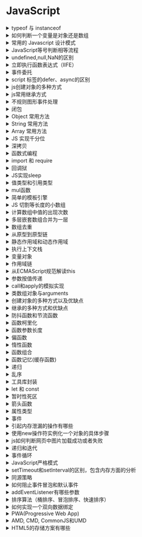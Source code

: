 # JavaScript

<details>
<summary>typeof 与 instanceof</summary>

> `typeof` 和 `instanceof` 常用来判断一个变量类型

typeof 一般只能返回如下几个结果: 

- number
- string
- boolean
- object
- function
- undefined

> `instanceof` 运算符判断是否属于某个构造的实例

#### 参考

- [JS中typeof与instanceof的区别](https://www.cnblogs.com/Trr-984688199/p/6180040.html)
- [JavaScript专题之类型判断(上)](https://github.com/mqyqingfeng/Blog/issues/28)
- [JavaScript专题之类型判断(下)](https://github.com/mqyqingfeng/Blog/issues/30)

</details>

<details>
<summary>如何判断一个变量是对象还是数组</summary>

- typeof + length

由于 `typeof` 都返回 `object`，因此需要加上 `length` 属性判断

```js
(o)=>{
  if(typeof o === 'object'){
    if( typeof o.length === 'number' ){
      return 'Array';
    } else {
      return 'Object';
    }
  }
}
```

- instanceof

```js
var obj = {};
var arr = [];

obj instanceof Object
arr instanceof Array
```

由于数组也是 `Object`，因此在判断的时候，需要先判断是否为 Array，然后才是 Object

```js
(o)=>{
  if(o instanceof Array){
    return 'Array';
  } else if(o instanceof Object){
    return 'Object';
  }
}
```

- constructor

```js
(o)=>{
  if(o.constructor === Array){
    return 'Array';
  } else if(o.constructor === Object){
    return 'Object';
  }
}
```

- toString()

数组原型和对象原型定义的toString()方法不同

```js
(o)=>{
  if(Object.prototype.toString.call(o) === '[object Array]'){
    return 'Array';
  } else if(Object.prototype.toString.call(o) === '[object Object]'){
    return 'Object';
  }
}
```

- Array.isArray()

```js
(o)=>{
  if(Array.isArray(o)){
    return 'Array';
  }
  return 'Object';
}
```

#### 参考

- [JS中typeof与instanceof的区别](https://www.cnblogs.com/Trr-984688199/p/6180040.html)
- [判断一个变量类型是数组还是对象](https://www.cnblogs.com/Walker-lyl/p/5597547.html)

</details>

<details>
<summary>常用的 Javascript 设计模式</summary>

> 设计模式：一套被反复使用、经过分类编目的、代码设计经验的总结

- 单体模式
- 工厂模式
- 单例模式
- 观察者模式（发布订阅模式）
- 策略模式
- 模板模式
- 代理模式
- 外观模式

#### 单体模式（不是单例）

> 只能被实例化一次，将一批相关的属性和方法组织在一起的对象

```js
const Singleton = {
  attribute: true,
  method1: ()=>{},
  method2: ()=>{}
};
```

#### 工厂模式

> 提供创建对象的接口，意思就是根据领导（调用者）的指示（参数），生产相应的产品（对象）

- `简单工厂模式`：使用一个类，通常为单体，来生成实例。
- `复杂工厂模式`：将其成员对象的实列化推到子类中，子类可以重写父类接口方法以便创建的时候指定自己的对象类型

```js
 // 简单工厂模式
const XMLHttpFactory = function(){};

XMLHttpFactory.createXMLHttp = function(){
  let XMLHttp = null;
  if (window.XMLHttpRequest){
    XMLHttp = new XMLHttpRequest()
  } else if (window.ActiveXObject){
    XMLHttp = new ActiveXObject("Microsoft.XMLHTTP")
  }
  return XMLHttp;
}

// XMLHttpFactory.createXMLHttp()这个方法根据当前环境的具体情况返回一个XHR对象。
const AjaxHander = function(){
  const XMLHttp = XMLHttpFactory.createXMLHttp();
}
```

```js
// 复杂工厂模式
const XMLHttpFactory =function(){};

XMLHttpFactory.prototype = {
　　// 如果真的要调用这个方法会抛出一个错误，它不能被实例化，只能用来派生子类
　　createFactory:function(){
  　　throw new Error('我是一个抽象方法，不能直接调用');
　　}
}

const XHRHandler = function(){}; // 定义一个子类

// 子类继承父类原型方法
extend( XHRHandler , XMLHttpFactory );

XHRHandler.prototype = new XMLHttpFactory(); // 把超类原型引用传递给子类,实现继承
XHRHandler.prototype.constructor = XHRHandler; // 重置子类原型的构造器为子类自身

//重新定义createFactory 方法
XHRHandler.prototype.createFactory = function(){
  var XMLHttp = null;
  if (window.XMLHttpRequest){
    XMLHttp = new XMLHttpRequest();
  } else if (window.ActiveXObject){
    XMLHttp = new ActiveXObject("Microsoft.XMLHTTP")
  }
  return XMLHttp;
}
```

#### 单例模式

> 单例模式定义了一个对象的创建过程，此对象只有一个单独的实例

```js
var single = (function(){
  var instance;

  function getInstance(){
　　// 如果该实例存在，则直接返回，否则就对其实例化
    if( instance === undefined ){
        instance = new Constructor();
    }
    return instance;
  }

  function Constructor(){
    // ... 生成单例的构造函数的代码
  }

  return {
      getInstance : getInstance
  }
})();
```

#### 观察者模式

> 定义对象间的一种一对多的依赖关系，以便当一个对象的状态发生改变时，所有依赖于它的对象都得到通知并自动刷新，也被称为是发布订阅模式。  
它需要一种高级的抽象策略，以便订阅者能够彼此独立地发生改变，而发行方能够接受任何有消费意向的订阅者  

```js
var pubsub = {};   // 定义发布者

(function (q) {

  var list = [],  //回调函数存放的数组，也就是记录有多少人订阅了我们东西
    subUid = -1;

  // 发布消息,遍历订阅者
  q.publish = function (type, content) {
    // type 为文章类型，content为文章内容

    // 如果没有人订阅，直接返回
    if (!list[type]) {

      return false;
    }

    setTimeout(function () {
      var subscribers = list[type],
        len = subscribers ? subscribers.length : 0;

      while (len--) {
        // 将内容注入到订阅者那里
        subscribers[len].func(type, content);
      }
    }, 0);

    return true;

  };
  //订阅方法，由订阅者来执行
  q.subscribe = function (type, func) {
    // 如果之前没有订阅过
    if (!list[type]) {
      list[type] = [];
    }

    // token相当于订阅者的id，这样的话如果退订，我们就可以针对它来知道是谁退订了。
    var token = (++subUid).toString();
    // 每订阅一个，就把它存入到我们的数组中去
    list[type].push({
      token: token,
      func: func
    });
    return token;
  };
  //退订方法
  q.unsubscribe = function (token) {
    for (var m in list) {
      if (list[m]) {
        for (var i = 0, j = list[m].length; i < j; i++) {
          if (list[m][i].token === token) {
            list[m].splice(i, 1);
            return token;
          }
        }
      }
    }
    return false;
  };

}(pubsub));

//将订阅赋值给一个变量，以便退订
var xing = pubsub.subscribe('JavaScript', function (type, content) {
  console.log('xing订阅的' + type + ": 内容内容为：" + content);
});

// 发布通知
pubsub.publish('JavaScript', '关于js的内容');
// 退订
pubsub.unsubscribe(girlA);
```

#### 策略模式

> 策略模式指的是定义一些列的算法，把他们一个个封装起来，目的就是将算法的使用与算法的实现分离开来。说白了就是以前要很多判断的写法，现在把判断里面的内容抽离开来，变成一个个小的个体

- Before

```js
function Price(personType, price) {
  //vip 5 折
  if (personType == 'vip') {
    return price * 0.5;
  } 
  else if (personType == 'old'){ //老客户 3 折
    return price * 0.3;
  } else {
    return price; //其他都全价
  }
}
```

- After

```js
// 对于vip客户
function vipPrice() {
  this.discount = 0.5;
}

vipPrice.prototype.getPrice = function (price) {
  　　return price * this.discount;
}
// 对于老客户
function oldPrice() {
  this.discount = 0.3;
}

oldPrice.prototype.getPrice = function (price) {
  return price * this.discount;
}
// 对于普通客户
function Price() {
  this.discount = 1;
}

Price.prototype.getPrice = function (price) {
  return price;
}

// 上下文，对于客户端的使用
function Context() {
  this.name = '';
  this.strategy = null;
  this.price = 0;
}

// strategy 不同客户对应的策略
Context.prototype.set = function (name, strategy, price) {
  this.name = name;
  this.strategy = strategy;
  this.price = price;
}
Context.prototype.getResult = function () {
  console.log(this.name + ' 的结账价为: ' + this.strategy.getPrice(this.price));
}

var context = new Context();
var vip = new vipPrice();
context.set('Vip', vip, 200);
context.getResult(); // Vip 的结账价为: 100
```

#### 模板模式

> 将一些公共方法封装到父类，子类可以继承这个父类，并且可以在子类中重写父类的方法，从而实现自己的业务逻辑

```js
var Interview = function () { };
// 笔试
Interview.prototype.writtenTest = function () {
  console.log("父类前端笔试");
};
// 技术面试
Interview.prototype.technicalInterview = function () {
  console.log("父类技术面试");
};

// 代码初始化
Interview.prototype.init = function () {
  this.writtenTest();
  this.technicalInterview();
};

// 重写父类方法，继承父类其他方法。
var AliInterview = function () { };
// 重置原型，即继承
AliInterview.prototype = new Interview();

// 子类重写方法 实现自己的业务逻辑
AliInterview.prototype.writtenTest = function () {
  console.log("子类前端面试");
}
var AliInterview = new AliInterview();
AliInterview.init();

// 子类前端笔试
// 父类技术面试
```

#### 代理模式

> 代理模式的中文含义就是帮别人做事，javascript的解释为：把对一个对象的访问, 交给另一个代理对象来操作.

```js
// 补打卡事件
var fillOut = function (lateDate) {
  this.lateDate = lateDate;
};

// Boss
var Boss = function (fillOut) {
  this.state = function (isSuccess) {
    console.log("忘记打卡的日期为：" + fillOut.lateDate + ", 补打卡状态：" + isSuccess);
  }
};
// 秘书代理boss 完成补打卡审批
var Secretary = function (fillOut) {
  this.state = function (isSuccess) {
    (new Boss(fillOut)).state(isSuccess); // 替Boss审批
  }
};

// 调用方法：
var secretary = new Secretary(new fillOut("2016-9-11"));
secretary.state("补打卡成功");
```

#### 外观模式

> 通过编写一个单独的函数，来简化对一个或多个更大型的，可能更为复杂的函数的访问。也就是说可以视外观模式为一种简化某些内容的手段，说白了，外观模式就是一个函数，封装了复杂的操作

比如一个跨浏览器的ajax调用

```js
function ajax(type, url, callback, data) {
  // 根据当前浏览器获取对ajax连接对象的引用
  var xhr = (function () {
    if (window.XMLHttpRequest) {
      return new XMLHttpRequest(); // 所有现代浏览器所使用的标准方法
    } else if (window.ActiveXObject) {
      return new ActiveXObject(); // 较老版本的internet Explorer兼容
    }
    // 如果没能找到相关的ajax连接对象，则跑出一个错误。
    throw new Error("Ajax not support in this browser.")
  }()),
    STATE_LOADED = 4,
    STATUS_OK = 200;
  // 一但从服务器收到表示成功的相应消息，则执行所给定的回调方法
  xhr.onreadystatechange = function{
    if (xhr.readyState !== STATE_LOADED) {
      return;
    }
    if (xhr.state == STATUS_OK) {
      callback(xhr.responseText);
    }
  }

  // 使用浏览器的ajax连接对象来向所给定的URL发出相关的调用
  xhr.open(type.toUpperCase(), url);
  xhr.send(data);
}

// 使用方法
ajax("get", "/api/fetch", function (result) {
  alert('收到的数据为：' + result);
})
```

#### 参考

- [常用的javascript设计模式](https://www.cnblogs.com/xianyulaodi/p/5827821.html)

</details>

<details>
<summary> JavaScript等号判断相等流程 </summary>

#### ===运算符判断相等的流程是怎样的

- 类型不同，不等
- null，undefined，boolean，number这四个类型的只要值(数值)相等，就相等，0 === 0 //true
- 只要其中有一个为NAN，则不等
- string类型，长度/内容/编码不同，都是不等，相同位置包含相同的16位，相等
- 指向相同的对象，数组，函数，则相等，若指向不同对象，不等

#### ==运算符判断相等的流程是怎样的

- 若类型不同，则按===规则判断
- 类型不同，则启用隐式类型转换
- 有NAN，一律返回false
- 有布尔类型，布尔类型转换成数字比较
- 有string类型，两种情况： 1. 对象，对象用toString方法转换成string相比。2.数字，string类型转换成数字进行比较
- null和undefined不会相互转换，相等
- 有数字类型，和对象相比，对象用valueof转换成原始值进行比较
- 其他情况，一律返回false

#### 参考

- [javascript等号判断相等流程](https://segmentfault.com/a/1190000006813184)

</details>

<details>
<summary> undefined,null,NaN的区别 </summary>

#### 类型分析

> JavaScript中的数据类型有 undefined,boolean,number,string,object等5种，前4种为原始类型，第5种为引用类型

```js
var a1;
var a2 = true;
var a3 = 1;
var a4 = "Hello";
var a5 = new Object();
var a6 = null;
var a7 = NaN;
var a8 = undefined;

typeof a  // undefined
typeof a1 // undefined
typeof a2 // boolean
typeof a3 // number
typeof a4 // string
typeof a5 // object
typeof a6 // object
typeof a7 // number
```

可以看出 `未定义的值` 和定义未赋值的为 `undefined`，`null` 是一种特殊的 `object` ,`NaN` 是一种特殊的 `number`

#### 比较运算

```js
var a1;  // undefined
var a2 = null;
var a3 = NaN;

a1 == a2 // true
a1 != a2 // false
a1 == a3 // false
a1 != a3 // true
a2 == a3 // false
a2 != a3 // true
a3 == a3 // false
a3 != a3 // true
```

1）`undefined` 与 `null` 是相等  
2）`NaN` 与任何值都不相等，与自己也不相等  

> null 表示无值，而 undefined 表示一个未声明的变量，或已声明但没有赋值的变量，或一个并不存在的对象属性

#### 参考

- [undefined,null,NaN的区别](https://www.jb51.net/article/44472.htm)

</details>

<details>
<summary>立即执行函数表达式（IIFE）</summary>

#### 参考

- [立即执行函数表达式（IIFE）](https://segmentfault.com/a/1190000003985390)

</details>

<details>
<summary>事件委托</summary>

#### 参考

- [事件委托](https://www.cnblogs.com/liugang-vip/p/5616484.html)

</details>

<details>
<summary>script 标签的defer、async的区别</summary>

> 由于解释器在解析执行js代码期间会阻塞页面其余部分的渲染，对于存在大量js代码的页面来说会导致浏览器出现长时间的空白和延迟

- `defer` 和 `async` 在网络加载过程是一致的，都是异步加载并执行的
- 两者的区别在于脚本加载完成之后何时执行，`defer` 执行需要等到文档所有元素解析完成之后，DOMContentLoaded事件触发执行之前，而 `async` 是加载完成后立即执行
- 如果存在多个有 `defer` 属性的脚本，那么它们是按照 `加载顺序` 执行脚本的；而对于 `async`，它的加载和执行是紧紧挨着的，无论声明顺序如何，只要加载完成就立刻执行，它对于应用脚本用处不大，因为它完全不考虑依赖

#### 参考

- [script标签中defer和async属性的区别](https://www.cnblogs.com/neusc/archive/2016/08/12/5764162.html)

</details>

<details>
<summary>js创建对象的多种方式</summary>

- 对象字面量
- 内置构造函数
- 构造函数模式
- 原型
- class

#### 参考

- [js创建对象的多种方式及优缺点](https://www.cnblogs.com/cythia/p/6958021.html)
- [JavaScript深入之创建对象的多种方式以及优缺点](https://github.com/mqyqingfeng/Blog/issues/15)

</details>

<details>
<summary>js常用继承方式</summary>

- 原型

```js
function Parent() { }
function Child() {}

Child.prototype = new Parent();
```

- 构造函数

```js
function Parent(name, age) {
  this.name = name;
  this.age = age;
}

function Child(name, age) {
  Parent.call(this, name, age); // 或者apply
}
```

- extends

```js
class Parent (){ }
class Child extends Parent { }
```

#### 参考

- [js中实现继承的几种方式](https://www.cnblogs.com/diligentYe/p/6413450.html)
- [JavaScript深入之继承的多种方式和优缺点](https://github.com/mqyqingfeng/Blog/issues/16)

</details>

<details>
<summary>不规则图形事件处理</summary>

**热区处理**

</details>

<details>
<summary>闭包</summary>

> 一个拥有许多变量和绑定了这些变量的环境的表达式（通常是一个函数），因而这些变量也是该表达式的一部分

> 闭包 = 函数 + 函数能够访问的自由变量  
> 自由变量是指在函数中使用的，但既不是函数参数也不是函数的局部变量的变量

**从技术的角度讲，所有的JavaScript函数都是闭包**

```js
var a = 1;

function foo() {
  console.log(a);
}

foo();
```

> foo 函数可以访问变量 a，但是 a 既不是 foo 函数的局部变量，也不是 foo 函数的参数，所以 a 就是自由变量。  
> 那么，函数 foo + foo 函数访问的自由变量 a 不就是构成了一个闭包嘛

因此这也就能解释为什么 `所有的JavaScript函数都是闭包`

#### 参考

- [全面理解Javascript闭包和闭包的几种写法及用途](https://www.cnblogs.com/yunfeifei/p/4019504.html)
- [学习Javascript闭包（Closure）](http://www.ruanyifeng.com/blog/2009/08/learning_javascript_closures.html)
- [JavaScript深入之闭包](https://github.com/mqyqingfeng/Blog/issues/9)

</details>

<details>
<summary>Object 常用方法</summary>

#### 参考

- [Object | MDN](https://developer.mozilla.org/zh-CN/docs/Web/JavaScript/Reference/Global_Objects/Object)

</details>

<details>
<summary>String 常用方法</summary>

#### 参考

- [String | MDN](https://developer.mozilla.org/en-US/docs/Web/JavaScript/Reference/Global_Objects/String)

</details>

<details>
<summary>Array 常用方法</summary>

#### 参考

- [Array | MDN](https://developer.mozilla.org/en-US/docs/Web/JavaScript/Reference/Global_Objects/Array)

</details>

<details>
<summary>JS 实现千分位</summary>

- 正则

```js
function format (num) {  
  var reg=/\d{1,3}(?=(\d{3})+$)/g;   
  return (num + '').replace(reg, '$&,');  
}
```

- for循环

```js
function format(num){  
  num=num+'';//数字转字符串  
  var str="";//字符串累加  
  for(var i=num.length- 1,j=1;i>=0;i--,j++){  
      if(j%3==0 && i!=0){//每隔三位加逗号，过滤正好在第一个数字的情况  
          str+=num[i]+",";//加千分位逗号  
          continue;  
      }  
      str+=num[i];//倒着累加数字
  }  
  return str.split('').reverse().join("");//字符串=>数组=>反转=>字符串  
} 
```

#### 参考

- [JS 实现千分位](https://www.cnblogs.com/lvmylife/p/8287247.html)

</details>

<details>
<summary>深拷贝</summary>

```js
function deepClone(obj){
    let objClone = Array.isArray(obj)?[]:{};
    if(obj && typeof obj==="object"){
        for(key in obj){
            if(obj.hasOwnProperty(key)){
                //判断ojb子元素是否为对象，如果是，递归复制
                if(obj[key]&&typeof obj[key] ==="object"){
                    objClone[key] = deepClone(obj[key]);
                }else{
                    //如果不是，简单复制
                    objClone[key] = obj[key];
                }
            }
        }
    }
    return objClone;
}
```

#### 参考

- [JS 深拷贝](https://www.cnblogs.com/echolun/p/7889848.html)
- [JavaScript专题之深浅拷贝](https://github.com/mqyqingfeng/Blog/issues/32)

</details>

<details>
<summary>函数式编程</summary>

> 将复杂过程抽象成单一处理逻辑的纯函数编码思想，即一个函数只干一件事件，相同输入对应相同输出，不受外部环境影响，执行过程也不影响外部环境

#### 参考

- [漫谈 JS 函数式编程](http://web.jobbole.com/91602/)

</details>

<details>
<summary>import 和 require</summary>

- `require` 是 `AMD|CommonJS` 规范的实现，动态加载模块，在运行时确定模块的依赖关系及输入/输出的变量
- `import` 静态加载，在编译时期就确定输入/输出的变量

#### 参考

- [JS 中的require 和 import 区别](https://www.cnblogs.com/ariel-zhang/p/7127714.html)
- [Javascript(es2016) import和require用法和区别](https://blog.csdn.net/chinaycheng/article/details/52559439)
- [前端模块化（CommonJs,AMD和CMD）](https://www.jianshu.com/p/d67bc79976e6)

</details>

<details>
<summary>回调狱</summary>

- Promise
- async / await
- Generator
- * / yeild

#### 参考

- [JavaScript中避免回调地狱方法](https://blog.csdn.net/m0_37263637/article/details/80742239)

</details>

<details>
<summary>JS实现sleep</summary>

```js
function sleep(numberMillis) {
  var now = new Date();
  var exitTime = now.getTime() + numberMillis;
  while (true) {
    now = new Date();
    if (now.getTime() > exitTime)
      return;
  }
} 
```

#### 参考

- [javascript里模拟sleep(两种实现方式)](https://www.jb51.net/article/33581.htm)

</details>

<details>
<summary>值类型和引用类型</summary>

- 基本数据类型：`undefined`、`null`、`boolean`、`number`、`string`、`symbol`
- 引用数据类型：`object`、`array`、`function`

值类型直接指向值，引用类型指向内存地址

#### 参考

- [JS 的基本数据类型和引用数据类型](https://github.com/zanjs/awesome-frontend-interview/issues/6)

</details>

<details>
<summary>mul函数</summary>

- 递归 和 valueOf

```js
function mul(x) {
  const res = (y) => mul(x * y);
  res.valueOf = () => x;
  return res;
}
```

#### 参考

- [mul函数](https://www.cnblogs.com/newh5/p/6337038.html)

</details>

<details>
<summary>简单的模板引擎</summary>

主要思想通过 `new Function` 构造可执行的方法

```js
var fn = new Function("arg", "console.log(arg + 1);");
```

等同于

```js
var fn = function(arg) {
  console.log(arg + 1);
}
```

#### 参考

- [教你使用javascript简单写一个页面模板引擎](https://www.jb51.net/article/65480.htm)
- [underscore 系列之实现一个模板引擎(上)](https://github.com/mqyqingfeng/Blog/issues/63)
- [underscore 系列之实现一个模板引擎(下)](https://github.com/mqyqingfeng/Blog/issues/70)

</details>

<details>
<summary>JS 切割等长度的小数组</summary>

```js
const chunk = (arr, size) =>
Array.from({length: Math.ceil(arr.length / size)}, (v, i) => arr.slice(i * size, i * size + size));
// chunk([1,2,3,4,5], 2) -> [[1,2],[3,4],[5]]
```

#### 参考

- [30-seconds-of-code](https://github.com/kujian/30-seconds-of-code#chunk)

</details>

<details>
<summary>计算数组中值的出现次数</summary>

```js
const counts = (arr, value) => arr.reduce((a, v) => v === value ? a + 1 : a + 0, 0);
```

#### 参考

- [30-seconds-of-code](https://github.com/kujian/30-seconds-of-code#countoccurrences)

</details>

<details>
<summary>多层嵌套数组合并为一层</summary>

```js
const deepFlatten = arr => [].concat(...arr.map(v => Array.isArray(v) ? deepFlatten(v) : v));
```

#### 参考

- [30-seconds-of-code](https://github.com/kujian/30-seconds-of-code#deepFlatten)

</details>

<details>
<summary>数组去重</summary>

这种方式有意思哈

```js
const unique = arr => arr.filter(i => arr.indexOf(i) === arr.lastIndexOf(i));
```

#### 参考

- [30-seconds-of-code](https://github.com/kujian/30-seconds-of-code#filternonunique)
- [JavaScript专题之数组去重](https://github.com/mqyqingfeng/Blog/issues/27)

</details>

<details>
<summary>从原型到原型链</summary>

`prototype` `__proto__` 是属性，并不是原型；`prototype` 是构造函数上的属性，而 `__proto__` 是实例对象上的属性; 而 构造的`prototype`属性指向的是一个对象，而这个对象才是原型，而实例对象的`__proto__`属性也是执行这个原型

即： `构造.prototype` === `原型` === `实例.__proto__`

而原型有一个 `constructor` 属性，这个属性指向的又是构造，因此又有了 

`原型.constructor` === `构造`,也有了下边的推导：

`原型.constructor` === `构造` === `构造.prototype.constructor` === `实例.__proto__.constructor`

#### 参考

- [JavaScript深入系列](https://github.com/mqyqingfeng/Blog/issues/2)

</details>

<details>
<summary>静态作用域和动态作用域</summary>

> 一个概念 静态作用域 即是 `词法作用域`

- JavaScript 采用的是`词法作用域`，函数的作用域在函数定义的时候就决定了
- 相对于静态的`动态作用域`，动态的作用域是在函数执行的时候决定的.

**变量提升**： 提升的是`声明`，不包含初始操作  
**函数提升**：同样提升的是 函数`声明`,而函数表达式不能提升的(`var fun = ()=>{}`; fun，虽然是个函数，但它(`fun`)是一个函数表达式，和普通的变量声明一样)，且 **函数提升优先级高于变量提升** ，如  

```js
f(); 
var scope = "local scope"; 
function f() { return ; } // 这里的scope是undefined

// 等价于

function f() {return scope};
var scope; // 变量提升，提升的只是申明
f(); // 执行的时候变量并没有赋值，所以是undefined
scope = "local scope";
```

#### 参考

- [JavaScript词法作用域和动态作用域](https://github.com/mqyqingfeng/Blog/issues/3)

</details>

<details>
<summary>执行上下文栈</summary>

> 管理JavaScript执行上下文的栈对象

JavaScript 的可执行代码(executable code)的类型：

- 全局代码
- 函数代码
- eval代码

栈底是全局上下文，只有当整个应用程序结束的时候，`执行上下文栈 EC-Stack`才会被清空

#### 参考

- [JavaScript深入之执行上下文栈](https://github.com/mqyqingfeng/Blog/issues/4)

</details>

<details>
<summary>变量对象</summary>

> 当 JavaScript 代码执行一段可执行代码(executable code)时，会创建对应的执行上下文(execution context)。对于每个执行上下文，都有三个重要属性：

- 变量对象(Variable object，VO)
- 作用域链(Scope chain)
- this

> 变量对象是与执行上下文相关的数据作用域，存储了在上下文中定义的变量和函数声明

`变量对象` ：个人理解为存储了当前上下文对象下的 `变量`和 `函数声明` 的一个容器对象  

> 不同上下文下的变量对象是不同的，分为 `全局上下文下的变量对象` 和 `函数上下文下的变量对象`

### 全局上下文下的变量对象

> 全局上下文中的变量对象就是全局对象，如 浏览器中的 `window` 对象，Nodejs中的 `global`  
> 全局上下文下的变量对象使用 `VO` 表示  

### 函数上下文下的变量对象

> 函数上下文下中我们使用活动对象(activation object) `AO` 来表示变量对象

> **活动对象和变量对象其实是一个东西**，只是变量对象是规范上的或者说是引擎实现上的，不可在 JavaScript 环境中访问，只有到当进入 `一个执行上下文` 中，这个执行上下文的变量对象才会被激活，所以才叫 `activation object` ，而只有被激活的变量对象，也就是活动对象上的各种属性才能被访问

个人理解为：变量对象是一个抽象的概念或抽象实现，最开始（`声明的阶段`）是不能直接获取的；而只有在 `进入函数上下文`，`执行` 的时候（`解析的阶段`）才能被访问，也就是从 `VO`要变成 `AO`的话，需要 `进入函数上下文`

**执行上下文的代码会分成两个阶段进行处理：分析和执行，我们也可以叫做：**

- 进入执行上下文
- 代码执行

### 进入执行上下文

> 当进入执行上下文时，这时候还没有执行代码，

变量对象会包括：

1. 函数的所有形参 (如果是函数上下文)
    - 由名称和对应值组成的一个变量对象的属性被创建
    - 没有实参，属性值设为 undefined
2. 函数声明
    - 由名称和对应值（函数对象(function-object)）组成一个变量对象的属性被创建
    - 如果变量对象已经存在相同名称的属性，则完全替换这个属性
3. 变量声明
    - 由名称和对应值（undefined）组成一个变量对象的属性被创建；
    - 如果变量名称跟已经声明的形式参数或函数相同，则变量声明不会干扰已经存在的这类属性

个人理解为：分为三个阶段:

> 函数上下文才会有这个阶段，会先进行函数参数的声明，即 `形参初始阶段`，这个阶段变量对象的`属性`的会被创建，而形参的名称作为 `key`，值 `value` 为调用时的值；这个阶段没有实参，其值全都是 `undefined`,如：

```js
AO = {
  arguments:{...},
  param: value,
  param: value,
}
```

> 第二个阶段是 `函数声明的阶段` ，在这个阶段中变量对象 `属性`被创建，而 `函数名` 会作为 `key`，其值是这个函数，如果存在同名函数的话，后边的会覆盖前边的函数声明，如：

```js
AO = {
  arguments:{...},
  fun: ()=>{},
  fun: ()=>{},
}
```

> 第三个阶段是 `变量声明的阶段` ，在这个阶段变量被声明，`变量名` 作为 `key`,其值全都是 `undefined`，如果变量名称跟 `已经声明的形式参数` 或 `函数相同`，那么这个变量声明直接跳过(忽略不执行)，因此 *变量声明不会干扰已经存在的这个属性*，如：

```js
AO = {
  arguments:{...},
  variable: undefined,
  variable: undefined,
}
```

### 代码执行阶段

> 在代码执行阶段，会顺序执行代码，根据代码，修改变量对象的值

```js
AO = {
  arguments:{...},
  param: value,
  param: value,
  fun: ()=>{},
  fun: ()=>{},
  variable: value,
  variable: value,
}
```

> 总结

- `全局上下文`的 `变量对象` 初始化是 `全局对象`
- `函数上下文` 的 `变量对象` 初始化 `只` 包括 `Arguments 对象`
- 在 `进入执行上下文` 时会给 `变量对象` 添加 `形参`、`函数声明`、`变量声明` 等初始的属性值
- 在 `代码执行` 阶段，会再次修改变量对象的属性值，`具体的代码执行操作`

注意：

> 注重注意的是`进入执行上下文`第二个阶段，这个阶段有了 `形参` `函数声明` 但 `变量声明` 只是声明，变量具体的值需要到代码执行的时候才能确定

如下代码：

```js
console.log(foo);

function foo(){
    console.log("foo");
}

var foo = 1;
```

等价于

```js
var foo = ()=>{} // 函数声明，函数提升
// var foo; 变量声明，变量提升，由于与函数同名，被忽略，因此不执行
console.log(foo); // 打印出来的值是函数

foo = 1; // foo 被重新赋值为变量的值
```

#### 参考

- [JavaScript深入之变量对象](https://github.com/mqyqingfeng/Blog/issues/5)

</details>

<details>
<summary>作用域链</summary>

> 当查找变量的时候，会先从当前上下文的变量对象中查找，如果没有找到，就会从父级(词法层面上的父级)执行上下文的变量对象中查找，一直找到全局上下文的变量对象，也就是全局对象。这样由多个执行上下文的变量对象构成的链表就叫做作用域链

个人理解为：作用域链就是保存了当前上下文，和所有父级(词法层面父级)上下文的一个栈集合，而这个上下文环境是使用 `VO` 对象保存，而在函数具体的执行阶段(执行代码的时候) ，由 `VO` 转化成 `AO`，而这个作用域链会在函数中使用一个叫 `Scope` 的属性定义，`Scope` 就是当前函数能访问的所有上下文的集合数组，因此函数能根据这个集合查找自己能访问的属性或变量

如原文例子：

```js
function foo() {
  function bar() {
    ...
  }
}
```

1. 第一步：`foo` 函数进入到函数声明，形参初始化，变量声明的阶段，这个时候呢，会创建 `VO`对象，并保存当前函数能访问的`VO`引用到上下文中的 `Scope`，最外层始终是有一个 `全局VO` 的，不然我们怎么能在函数内部访问到全局变量和函数呢，即

```js
// foo 的 VO 对象
VO = {
  arguments: {...},
  bar: undefined,
  this,
}
```

```js
ECStack = [
  fooContext:{
    Scope:[global.VO]
  },
  globalContext,
]
```

2. 函数 `foo` 执行的时候，会先做好准备工作（预编译吧），VO 变成 `AO`，并在这个阶段完成变量赋值等初始操作，并且 把当前函数的作用域保存到 上下文的作用域链 `Scope` 当中,即

```js
ECStack = [
  fooContext:{
    Scope:[foo.AO, global.VO]
  },
  globalContext:{
    Scope:[global.VO]
  },
]
```

至于为什么在函数执行阶段的准备阶段，才进行当前作用域链的拷贝工作，个人理解为在之前的阶段（声明阶段），函数自己都不知道能访问到哪些东西，因为申明阶段的所有变量都是 `undefined`,因此在 `完成准备阶段之后，执行代码之前`，保存当前上下文的引用到作用域链，那么接下来执行代码的时候就能够通过作用域链访问到所有定义过的属性或方法

3. 在 `foo` 进入上下文，foo内部函数声明阶段的时候，`bar` 函数被申明，那么`bar` 的 `AO` 被创建，同样的也会保留自己能访问到的所有父级上下文到自己上下文的 `Scope` ，即

```js
ECStack = [
  barContext:{
    Scope:[bar.AO, foo.VO, global.VO]
  },
  fooContext:{
    Scope:[foo.AO, global.VO]
  },
  globalContext:{
    Scope:[global.VO]
  },
]
```

有点比较重要的是 `只有当函数执行的时候才会进行压栈的操作`，上边的 `ECStack` 只是为了展示 `Scope` 保存的内容  

其次，在我们的 `闭包` 操作当中，内部函数(`bar`)在外部函数(`foo`)执行结束后，任能继续访问外部函数定义的变量，那也是因为 `内部函数` 的上下文中作用域链保存了外部函数的 `AO` 对象，即使 外部函数已经执行完毕，并外部上下文被销毁，但由于还保留着对外部 `AO` 的引用，内存中数据并没有销毁，因此也是能够访问的，那么如下闭包的例子也就能解释了

```js
function outter() {
  var param = 1;
  function inner() {
    console.log(param)
  }

  return inner;
}

outter()();
```

#### 参考

- [JavaScript深入之作用域链](https://github.com/mqyqingfeng/Blog/issues/6)
- [JavaScript深入之执行上下文](https://github.com/mqyqingfeng/Blog/issues/8)

</details>

<details>
<summary>从ECMAScript规范解读this</summary>

还理解不了😅

#### 参考

- [JavaScript深入之从ECMAScript规范解读this](https://github.com/mqyqingfeng/Blog/issues/7)

</details>

<details>
<summary>参数按值传递</summary>

函数参数传递的时候，参数数据类型分为

- 值类型
- 引用类型

但这只是参数的类型，真正在传递给函数的时候，值类型传递值的拷贝  

而引用类型参数传递 **引用的拷贝**，原文讨论中有一个形象的比喻就是，`文件`、`文件夹` 和 `快捷方式` ，那么值传递就是直接拷贝文件，而引用类型是拷贝的快捷方式，因此在函数内部 `直接` 修改值，就是修改了快捷方式，将引用地址改变而已，并没有修改引用地址所指向的具体指，然后在函数内部修改 `引用地址所指向的值`,那么相当于修改原来的文件

#### 参考

- [JavaScript深入之参数按值传递](https://github.com/mqyqingfeng/Blog/issues/10)

</details>

<details>
<summary>call和apply的模拟实现</summary>

思路为：

- 将函数赋值给要绑定的 `this` 对象的一个属性
- 执行这个属性指向的函数
- 删除该属性

```js
Function.prototype.call = function(context) {
  // 首先要获取调用call的函数，用this可以获取
  context.fn = this; // 将函数赋值给要绑定的 `this` 对象的一个属性
  context.fn(); // 执行这个属性指向的函数
  delete context.fn; // 删除该属性
}

var foo = {
  value: 1
};

function bar() {
  console.log(this.value);
}

bar.call(foo);
```

#### 参考

- [JavaScript深入之call和apply的模拟实现](https://github.com/mqyqingfeng/Blog/issues/11)

</details>

<details>
<summary>类数组对象与arguments</summary>

#### 参考

- [JavaScript深入之类数组对象与arguments](https://github.com/mqyqingfeng/Blog/issues/14)

</details>

<details>
<summary>创建对象的多种方式以及优缺点</summary>

4.1

```js
function Person(name) {
    this.name = name;
    if (typeof this.getName != "function") {
        Person.prototype = {
            constructor: Person,
            getName: function () {
                console.log(this.name);
            }
        }
    }
}

var person1 = new Person('kevin');
var person2 = new Person('daisy');

// 报错 并没有该方法
person1.getName();

// 注释掉上面的代码，这句是可以执行的。
person2.getName();
```

个人对于原文这个示例的理解：

> 讨论中有个示例图，解释的比较清楚的一点是：js创建一个对象时是 `先建立原型关系`，而 `后执行构造函数`  
那么在 `第一个` `var person1= new Person('Kevin')` 调用的时候，函数(类)的 `Person.prototype` 还并没有被修改，然后再执行类似 `Person.apply(obj)` 的操作，在这个apply操作中，构造被执行，那么 `if` 里边的内容被执行，然后 `Person.prototype` 才被修改，指向新的一个字面量对象，
重点是，这个时候 `person1` 的原型还是指向的被 `修改之前` 的 `Person.prototype`，而在第二次 `var person2 = new Person('Daisy')` 的时候，`Person.prototype` 已经被修改，因此 `person1` 原型上是没有 `getName`，而 `person2` 可以正常调用

#### 参考

- [JavaScript深入之创建对象的多种方式以及优缺点](https://github.com/mqyqingfeng/Blog/issues/15)

</details>

<details>
<summary>继承的多种方式和优缺点</summary>

对于原文示例 6 寄生组合式继承，及直接写 `Child.prototype = Parent.prototype;` 的方式的理解

```js
function Parent (name) {
    this.name = name;
    this.colors = ['red', 'blue', 'green'];
}

Parent.prototype.getName = function () {
    console.log(this.name)
}

function Child (name, age) {
    Parent.call(this, name);
    this.age = age;
}

Child.prototype = new Parent();

var child1 = new Child('kevin', '18');
```

```js
function Parent (name) {
    this.name = name;
    this.colors = ['red', 'blue', 'green'];
}

Parent.prototype.getName = function () {
    console.log(this.name)
}

function Child (name, age) {
    Parent.call(this, name);
    this.age = age;
}

// 关键的三步
var F = function () {};

F.prototype = Parent.prototype;

Child.prototype = new F();


var child1 = new Child('kevin', '18');
```

这关键的第三步，个人这样理解的

> 第一种方式 `Child.prototype = new Parent()`，Child的原型直接指向的是Parent的 `实例`，这种方式会调用两次 Parent 构造这一点毋庸置疑，有意思的是修改为

```js
// 关键的三步
var F = function () {};
F.prototype = Parent.prototype;
Child.prototype = new F();
```

```js
Child.prototype = Parent.prototype;
```

这两种方式，区别在于下边一种是将Child的原型直接指向了Parent的原型，因此在修改Child.prototype的时候，是会修改到Parent.prototype，因为这两个指向的是同一个对象(原型是一个对象)，而使用 `F` 中间函数的方式，我的理解为 Child的原型指向`F` 的实例，而实例 `new F()` 的原型才是指向 `Parent.prototype` ，因此如下图：

```
Child.prototype -> `new F()`: F实例 -- F实例.__proto__ --> Parent.prototype -> {}:Parent的原型
```

那么在修改 Child.prototype 的时候，其实是在 `实例F` 上修改而已，没有直接在Parent.prototype 上修改

可以理解为在 Child 和 Parent 之间添加了一个 `中间层` ，但是这并没有破坏原型的继承

#### 参考

- [JavaScript深入之继承的多种方式和优缺点](https://github.com/mqyqingfeng/Blog/issues/16)

</details>

<details>
<summary>防抖函数和节流函数</summary>

概念解释

- 函数防抖: 频繁触发,一段时间内没有重复触发，才会执行一次函数
- 函数节流: 频繁触发,一段时间内只执行一次函数

防抖原理：`clearTimeout & setTimeout` 的运用

```js
function debounce(func, wait) {
  var timeout;
  return function () {
    clearTimeout(timeout)
    timeout = setTimeout(func, wait);
  }
}
```

节流原理：函数 `执行标示` + `clearTimeout & setTimeout` 的运用

```js
function throttle(func, wait) {
  var timeout;
  var previous = 0;

  return function() {
    context = this;
    args = arguments;
    if (!timeout) { // 执行过后 timeout 是有值的，直到被赋值 null
      timeout = setTimeout(function(){
        timeout = null; // 关键操作
        func.apply(context, args)
      }, wait)
    }
  }
}
```

#### 参考

- [JavaScript专题之跟着underscore学防抖](https://github.com/mqyqingfeng/Blog/issues/22)
- [JavaScript专题之跟着underscore学节流](https://github.com/mqyqingfeng/Blog/issues/26)
- [js函数节流和函数防抖](https://www.cnblogs.com/fanfan-code/p/6400282.html)

</details>

<details>
<summary>函数柯里化</summary>

> 柯里化是一种将使用多个参数的一个函数转换成一系列使用一个参数的函数的技术  
即：`1` 个 `n元` 的函数，转化为 `n` 个 `1元` 的函数

#### 参考

- [JavaScript专题之函数柯里化](https://github.com/mqyqingfeng/Blog/issues/42)

</details>

<details>
<summary>函数参数长度</summary>

- `函数.length` 为函数形参个数
- `arguments` 执行时实参个数

```js
var fun = function(a, b){
  console.log(arguments.length);
}

fun.length; // 2
fun(1, 2 , 3) // 3
```

#### 参考

- [JavaScript专题之函数柯里化 | issuecomment](https://github.com/mqyqingfeng/Blog/issues/42#issuecomment-362534423)
</details>

<details>
<summary>偏函数</summary>

> 将一个 `n元` 函数转换成一个 `n - x 元` 函数

#### 参考

- [JavaScript专题之偏函数](https://github.com/mqyqingfeng/Blog/issues/43)
</details>

<details>
<summary>惰性函数</summary>

- 非惰性函数写法

```js
function addEvent (type, el, fn) {
    if (window.addEventListener) {
        el.addEventListener(type, fn, false);
    }
    else if(window.attachEvent){
        el.attachEvent('on' + type, fn);
    }
}
```

- 惰性函数写法

```js
function addEvent (type, el, fn) {
    if (window.addEventListener) {
        addEvent = function (type, el, fn) {
            el.addEventListener(type, fn, false);
        }
    }
    else if(window.attachEvent){
        addEvent = function (type, el, fn) {
            el.attachEvent('on' + type, fn);
        }
    }
    
    addEvent(type, el, fn);
}
```

> 当我们每次都需要进行条件判断，其实只需要判断一次，接下来的使用方式都不会发生改变的时候，想想是否可以考虑使用惰性函数

两种写法对比分析：

> 惰性函数优势在于，再次执行时，并不需要再次判断，而是在第一次执行函数过程中，就将当前正确的方法重新赋值给了当前函数，那这样就可以减低执行时间，因此也是对函数的一种优化，之所以在函数内部执行一次函数 `addEvent` ，是因为第一次执行函数的时候 `if else` 只是对 `addEvent` 做了处理，并没有对 当前执行函数进行操作，因此在重新执行一次，即可达到在执行函数的同时并对函数进行惰性操作

#### 参考

- [JavaScript专题之惰性函数](https://github.com/mqyqingfeng/Blog/issues/44)
</details>

<details>
<summary>函数组合</summary>

还不能完全理解 😓 ，但这种方式将一个复杂的函数，颗粒化为多个简单的函数，这样可以提高代码复用和降低耦合，并且逻辑也更加清晰

#### 参考

- [JavaScript专题之函数组合](https://github.com/mqyqingfeng/Blog/issues/45)
</details>

<details>
<summary>函数记忆(缓存函数)</summary>

> 原理上把参数和对应的结果数据存到一个对象中，调用时，判断参数对应的数据是否存在，存在就返回对应的结果数据

```js
var memoize = function(func, hasher) {
    var memoize = function(key) {
        var cache = memoize.cache;
        var address = '' + (hasher ? hasher.apply(this, arguments) : key);
        if (!cache[address]) {
            cache[address] = func.apply(this, arguments);
        }
        return cache[address];
    };
    memoize.cache = {};
    return memoize;
};

var add = function(a, b, c) {
  return a + b + c;
}

var memoizedAdd = memoize(add, function(){
    var args = Array.prototype.slice.call(arguments)
    return JSON.stringify(args)
})

memoizedAdd(1, 2, 3)
```

#### 参考

- [JavaScript专题之函数记忆](https://github.com/mqyqingfeng/Blog/issues/46)
</details>

<details>
<summary>递归</summary>

- 尾调用

> 尾调用，是指函数内部的最后一个动作是函数调用。该调用的返回值，直接返回给函数

```js
// 尾调用
function f(x){
    return g(x);
}

// 非尾调用
function f(x){
    return g(x) + 1; // g(x) 的返回值还需要跟 1 进行计算后，f(x)才会返回值，因此这个不是尾调用
}
```

*由于 **尾调用** 对于函数执行上下文栈，在 `return` 操作时会先弹出父级上下文栈，因此在递归函数执行优化方面有优势*

```js
ECStack.push(<f> functionContext);
ECStack.pop();
ECStack.push(<g> functionContext);
ECStack.pop();
```

#### 参考

- [JavaScript专题之递归](https://github.com/mqyqingfeng/Blog/issues/49)
</details>

<details>
<summary>乱序</summary>

两种排序写法：

- 插入排序

```js
function InsertionSort(a, from, to) {
    for (var i = from + 1; i < to; i++) {
        var element = a[i];
        for (var j = i - 1; j >= from; j--) {
            var tmp = a[j];
            // comparefn，如果这个比较函数，使用 `Math.ramdom - 0.5` 的话，就存在乱序不完整的问题
            var order = comparefn(tmp, element);
            if (order > 0) {
                a[j + 1] = tmp;
            } else {
                break;
            }
        }
        a[j + 1] = element;
    }
};
```

- Fisher–Yates

> 原理：当前元素与以后随机位置的元素进行交换

```js
function shuffle(a) {
    var j, x, i;
    for (i = a.length; i; i--) {
        j = Math.floor(Math.random() * i);
        x = a[i - 1];
        a[i - 1] = a[j];
        a[j] = x;
    }
    return a;
}
```

#### 参考

- [JavaScript专题之乱序](https://github.com/mqyqingfeng/Blog/issues/51)
</details>

<details>
<summary>工具库封装</summary>

有如下几个知识点：

- `root` 挂载

```js
var root = (typeof self == 'object' && self.self == self && self) ||
           (typeof global == 'object' && global.global == global && global) ||
           this ||
           {};

var _ = function() {}

root._ = _;
```

- 面向对象和面向函数的实现

示例写法：

```js
// 函数式风格
_.each([1, 2, 3], function(item){
    console.log(item)
});

// 面向对象风格
_([1, 2, 3]).each(function(item){
    console.log(item)
});
```

实现方式：

```js
var _ = function(obj) {
    if (!(this instanceof _)) return new _(obj);
    this._wrapped = obj;
};
```

- 内部值缓存

```js
this._wrapped = obj;
```

- 函数方法挂载到函数原型

> 遍历函数上的方法然后赋值给函数原型

```js
_.prototype[func] = function() {
    var args = [this._wrapped];
    Array.prototype.push.apply(args, arguments);
    return func.apply(_, args);
};
```

- 链式调用

> 原理：`return` 当前函数对象，而不是直接返回结果，结果通过单独的方法调用，如 `vlaue`

```js
_.fun = function (obj) {
    var instance = _(obj);
    instance._chain = true;
    return instance;
};

_.prototype.value = function (){
  return this._wrapped;
}
```

- 防冲突函数

> 原理为先缓存冲突之前的值，然后将缓存之前的值重新赋值给冲突的变量，最后将当前工具函数对象，直接返回给接收的全局变量

```js
// 源码一开始的时候便储存之前的 _ 对象
var previousUnderscore = root._; // 假设root为window对象，即 window._; 那么previousUnderscore即缓存了之前的window._对象

_.noConflict = function() {
    root._ = previousUnderscore; // 执行函数时就将window._ = 重新赋值回去了
    return this; // 返回this 就是返回了当前函数对象，即 _ ;
};

var $ = _.noConflict(); // _ 对象那么就通过 $ 接收了
```

#### 参考

- [underscore 系列之如何写自己的 underscore](https://github.com/mqyqingfeng/Blog/issues/56)
- [underscore 系列之链式调用](https://github.com/mqyqingfeng/Blog/issues/57)
- [underscore 系列之防冲突与 Utility Functions](https://github.com/mqyqingfeng/Blog/issues/62)
</details>

<details>
<summary>let 和 const</summary>

> 为了加强对变量生命周期的控制，ECMAScript 6 引入了块级作用域

let 和 const 的特点

- 不会被提升
- 重复声明报错
- 不绑定全局作用域
- const是指向地址不能被修改，如果const定义的是对象，那么对象的属性还是可以被修改的

```js
const obj = { prop: ''};
obj.prop = 'some value';
```

#### 参考

- [ES6 系列之 let 和 const](https://github.com/mqyqingfeng/Blog/issues/82)
</details>

<details>
<summary>暂时性死区</summary>

> ES6明确规定，如果区块中存在let和const命令，这个区块对这些命令声明的变量，从一开始就形成了封闭作用域。凡是在声明之前就使用这些变量，就会报错。在代码块内，使用let命令声明变量之前，该变量都是不可用的。这在语法上，称为“暂时性死区”（temporal dead zone，简称 TDZ）

```js
function bar(x = y, y = 2) {
  return [x, y];
}

bar(); // 报错
```

编译之后，因为是严格模式，所有变量必须先声明

```js
"use strict";

function bar() {
  var x = arguments.length > 0 && arguments[0] !== undefined ? arguments[0] : y;
  var y = arguments.length > 1 && arguments[1] !== undefined ? arguments[1] : 2;

  return [x, y];
}
```

#### 参考

- [ES6 系列之 let 和 const](https://github.com/mqyqingfeng/Blog/issues/82)
- [js中暂时性死区的疑问](https://segmentfault.com/q/1010000008877158)

</details>

<details>
<summary>箭头函数</summary>

- 没有 this
- 没有 arguments
- 不能通过 new 关键字调用
- 没有原型
- 没有 super

#### 参考

- [ES6 系列之箭头函数](https://github.com/mqyqingfeng/Blog/issues/85)

</details>

<details>
<summary>属性类型</summary>

> 数据属性包含一个数据值的位置，在这个位置可以读取和写入值，数据属性有4个描述其行为的特性

- Configurable
- Enumerable
- Writable
- Value

*Object.defineProperty定义对象的属性 Configurable、Enumerable、Writable默认值都是false，而Value没有设置则是undefined*

#### 访问器属性

> 访问器属性不包括数据值，包含一堆getter和setter函数（这两个函数不是必须的）。在读取属性的时，会调用getter函数，这个函数负责返回有效值，在写入访问器属性时，会调用getter函数并传入新值，这个函数负责决定如何处理数据。分别有以下属性

- Configurable
- Enumerable
- Get
- Set

#### 参考

- [qianlongo/professional-js](https://github.com/qianlongo/professional-js/blob/master/%E7%AC%AC6%E7%AB%A0-%E9%9D%A2%E5%90%91%E5%AF%B9%E8%B1%A1%E7%9A%84%E7%A8%8B%E5%BA%8F%E8%AE%BE%E8%AE%A1.md#611-%E5%B1%9E%E6%80%A7%E7%B1%BB%E5%9E%8B)

</details>

<details>
<summary>事件</summary>

#### 参考

- [qianlongo/professional-js](https://github.com/qianlongo/professional-js/blob/master/%E7%AC%AC13%E7%AB%A0-%E4%BA%8B%E4%BB%B6.md)

</details>

<details>
<summary>引起内存泄漏的操作有哪些</summary>

- 全局变量引起
- 闭包引起
- dom清空，事件未清除
- 子元素存在引用
- 被遗忘的计时器

#### 参考

- [huruji/FE-Interview](https://huruji.github.io/FE-Interview/#/docs/JavaScript?id=_1%E5%BC%95%E8%B5%B7%E5%86%85%E5%AD%98%E6%B3%84%E6%BC%8F%E7%9A%84%E6%93%8D%E4%BD%9C%E6%9C%89%E5%93%AA%E4%BA%9B)

</details>

<details>
<summary>使用new操作符实例化一个对象的具体步骤</summary>

1.构造一个新的对象  
2.将构造函数的作用域赋给新对象（也就是说this指向了新的对象）  
3.执行构造函数中的代码  
4.返回新对象  

#### 参考

- [huruji/FE-Interview](https://huruji.github.io/FE-Interview/#/docs/JavaScript?id=_1%E5%BC%95%E8%B5%B7%E5%86%85%E5%AD%98%E6%B3%84%E6%BC%8F%E7%9A%84%E6%93%8D%E4%BD%9C%E6%9C%89%E5%93%AA%E4%BA%9B)

</details>

<details>
<summary>js如何判断网页中图片加载成功或者失败</summary>

- onload: 事件运行加载成功
- onerror: 事件判断失败

#### 参考

- [huruji/FE-Interview](https://huruji.github.io/FE-Interview/#/docs/JavaScript?id=_9js%E5%A6%82%E4%BD%95%E5%88%A4%E6%96%AD%E7%BD%91%E9%A1%B5%E4%B8%AD%E5%9B%BE%E7%89%87%E5%8A%A0%E8%BD%BD%E6%88%90%E5%8A%9F%E6%88%96%E8%80%85%E5%A4%B1%E8%B4%A5)

</details>

<details>
<summary>递归和迭代</summary>

> 迭代:利用变量的原值推算出变量的一个新值.如果递归是自己调用自己的话,迭代就是A不停的调用B.

```js
// 迭代，重复一定的算法，达到想要的目的
function iteration(x){
   var sum=1; 
   for(x; x>=1; x--){
       sum = sum * x;
   }
}
```

```js
// 递归
function recursion(x){
   if(x>1){
       return x * recursion(x-1);
   }else{
       return 1;
   }
}
```

#### 参考

- [深究递归和迭代的区别、联系、优缺点及实例对比](https://blog.csdn.net/laoyang360/article/details/7855860)
- [「递归」和「迭代」有哪些区别](https://www.zhihu.com/question/20278387)

</details>

<details>
<summary>事件循环</summary>

#### 参考

- [深入浅出Javascript事件循环机制(上)](https://zhuanlan.zhihu.com/p/26229293)
- [深入浅出Javascript事件循环机制(下)](https://zhuanlan.zhihu.com/p/26238030)

</details>

<details>
<summary>JavaScript严格模式</summary>

- 不允许不使用var关键字去创建全局变量，抛出ReferenceError
- 不允许对变量使用delete操作符，抛ReferenceError
- 不可对对象的只读属性赋值，不可对对象的不可配置属性使用delete操作符，不可为不可拓展的对象添加属性，均抛TypeError
- 对象属性名必须唯一
- 函数中不可有重名参数
- 在函数内部对修改参数不会反映到arguments中
- 淘汰arguments.callee和arguments.caller
- 不可在if内部声明函数
- 抛弃with语句

#### 参考

- [JavaScript严格模式下有哪些不同？](https://huruji.github.io/FE-Interview/#/docs/JavaScript?id=_17javascript%E4%B8%A5%E6%A0%BC%E6%A8%A1%E5%BC%8F%E4%B8%8B%E6%9C%89%E5%93%AA%E4%BA%9B%E4%B8%8D%E5%90%8C%EF%BC%9F)

</details>

<details>
<summary>setTimeout和setInterval的区别，包含内存方面的分析</summary>

> setTimeout表示间隔一段时间之后执行一次调用，而setInterval则是每间隔一段时间循环调用，直至clearInterval结束。 内存方面，setTimeout只需要进入一次队列，不会造成内存溢出，setInterval因为不计算代码执行时间，有可能同时执行多次代码， 导致内存溢出

#### 参考

- [setTimeout和setInterval的区别，包含内存方面的分析？](https://huruji.github.io/FE-Interview/#/docs/JavaScript?id=_18settimeout%E5%92%8Csetinterval%E7%9A%84%E5%8C%BA%E5%88%AB%EF%BC%8C%E5%8C%85%E5%90%AB%E5%86%85%E5%AD%98%E6%96%B9%E9%9D%A2%E7%9A%84%E5%88%86%E6%9E%90%EF%BC%9F)

</details>

<details>
<summary>同源策略</summary>

> 同源策略是指只有具有相同源的页面才能够共享数据，比如cookie，同源是指页面具有相同的协议、域名、端口号，有一项不同就不是同源。 有同源策略能够保证web网页的安全性

#### 参考

- [同源策略是什么？](https://huruji.github.io/FE-Interview/#/docs/JavaScript?id=_19%E5%90%8C%E6%BA%90%E7%AD%96%E7%95%A5%E6%98%AF%E4%BB%80%E4%B9%88%EF%BC%9F)

</details>

<details>
<summary>如何阻止事件冒泡和默认事件</summary>

> 标准的DOM对象中可以使用事件对象的stopPropagation()方法来阻止事件冒泡，但在IE8以下中IE的事件对象通过设置事件对象的cancelBubble属性为true来阻止冒泡； 默认事件的话通过事件对象的preventDefault()方法来阻止，而IE通过设置事件对象的returnValue属性为false来阻止默认事件

#### 参考

- [如何阻止事件冒泡和默认事件？](https://huruji.github.io/FE-Interview/#/docs/JavaScript?id=_21%E5%A6%82%E4%BD%95%E9%98%BB%E6%AD%A2%E4%BA%8B%E4%BB%B6%E5%86%92%E6%B3%A1%E5%92%8C%E9%BB%98%E8%AE%A4%E4%BA%8B%E4%BB%B6%EF%BC%9F)

</details>

<details>
<summary>addEventListener有哪些参数</summary>

> 有三个参数，第一个是事件的类型，第二个是事件的回调函数，第三个是一个表示事件是冒泡阶段还是捕获阶段捕获的布尔值，true表示捕获，false表示冒泡

#### 参考

- [addEventListener有哪些参数](https://huruji.github.io/FE-Interview/#/docs/JavaScript?id=_22addeventlistener%E6%9C%89%E5%93%AA%E4%BA%9B%E5%8F%82%E6%95%B0%EF%BC%9F)

</details>

<details>
<summary>排序算法（桶排序、冒泡排序、快速排序）</summary>

#### 参考

- [排序算法（桶排序、冒泡排序、快速排序）](https://blog.csdn.net/qqchenjian318/article/details/69603893)

</details>

<details>
<summary>如何实现一个双向数据绑定</summary>

#### 参考

- [如何实现一个双向数据绑定](http://www.sohu.com/a/119946121_465979)

</details>

<details>
<summary>PWA(Progressive Web App)</summary>

#### 参考

- [PWA(Progressive Web App)](https://segmentfault.com/a/1190000012353473)

</details>

<details>
<summary>AMD, CMD, CommonJS和UMD</summary>

- AMD 是 RequireJS 在推广过程中对模块定义的规范化产出
- CMD 是 SeaJS 在推广过程中对模块定义的规范化产出
- UMD是AMD和CommonJS的结合

类似的还有 CommonJS Modules/2.0 规范，是 BravoJS 在推广过程中对模块定义的规范化产出。还有不少⋯⋯这些规范的目的都是为了 JavaScript 的模块化开发，特别是在浏览器端的。目前这些规范的实现都能达成浏览器端模块化开发的目的。

区别：

1. 对于依赖的模块，AMD 是提前执行，CMD 是延迟执行。不过 RequireJS 从 2.0 开始，也改成可以延迟执行（根据写法不同，处理方式不同）。CMD 推崇 as lazy as possible.  
2. CMD 推崇依赖就近，AMD 推崇依赖前置

```js
// CMD
define(function(require, exports, module) {   
  var a = require('./a')
  a.doSomething()
  var b = require('./b') 
  b.doSomething()
})
```

```js
// AMD
define(['./a', './b'], function(a, b) { // 依赖必须一开始就写好
  a.doSomething()
  b.doSomething()
})

```

> 虽然 AMD 也支持 CMD 的写法，同时还支持将 require 作为依赖项传递，但 RequireJS 的作者默认是最喜欢上面的写法，也是官方文档里默认的模块定义写法。

3. AMD 的 API 默认是 **一个当多个用**，CMD 的 API 严格区分，推崇职责单一。比如 AMD 里，require 分全局 require 和局部 require，都叫 require。CMD 里，没有全局 require，而是根据模块系统的完备性，提供 seajs.use 来实现模块系统的加载启动。CMD 里，每个 API 都简单纯粹。

4. UMD先判断是否支持Node.js的模块（exports）是否存在，存在则使用Node.js模块模式。在判断是否支持AMD（define是否存在），存在则使用AMD方式加载模块

```js
(function (root, factory) {
    if (typeof define === 'function' && define.amd) {
        // AMD. Register as an anonymous module.
        define(['b'], factory);
    } else if (typeof module === 'object' && module.exports) {
        // Node. Does not work with strict CommonJS, but
        // only CommonJS-like environments that support module.exports,
        // like Node.
        module.exports = factory(require('b'));
    } else {
        // Browser globals (root is window)
        root.returnExports = factory(root.b);
    }
}(this, function (b) {
    //use b in some fashion.

    // Just return a value to define the module export.
    // This example returns an object, but the module
    // can return a function as the exported value.
    return {};
}));
```

#### 参考

- [AMD, CMD, CommonJS和UMD](https://www.jianshu.com/p/bd4585b737d7)
- [AMD 和 CMD 的区别有哪些？](https://www.zhihu.com/question/20351507)

</details>

<details>
<summary>HTML5的存储方案有哪些</summary>

> HTML5提供了sessionStorage、localStorage和离线存储作为新的存储方案，其中sessionStorage和localStorage 都是采用键值对的形式存储，两者都是通过setItem、getItem、removeItem来实现增删查改，而sessionStorage是会话存储，也就是说 当浏览器关闭之后sessionStorage也自动清空了，而localStorage不会，它没有时间上的限制。离线存储也就是应用程序缓存，这个通常用来 确保web应用能够在离线情况下使用，通过在html标签中属性manifest来声明需要缓存的文件，这个属性的值是一个包含需要缓存的文件的文件名的文件， 这个manifest文件声明的缓存文件可在初次加载后缓存在客户端，可以通过更新这个manifest文件来达到更新缓存文件的目的

#### 参考

- [HTML5的存储方案有哪些](https://huruji.github.io/FE-Interview/#/docs/HTML?id=_1viewport%E7%9A%84%E5%B8%B8%E8%A7%81%E8%AE%BE%E7%BD%AE%E6%9C%89%E5%93%AA%E4%BA%9B)

</details>

